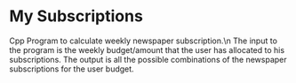 # My Subscriptions

Cpp Program to calculate weekly newspaper subscription.\n
The input to the program is the weekly budget/amount that the user has allocated to his
subscriptions.
The output is all the possible combinations of the newspaper subscriptions for
the user budget.
